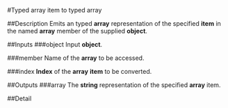 #Typed array item to typed array

##Description
Emits an typed **array** representation of the specified **item** in the named **array** member of the supplied **object**.

##Inputs
###object
Input **object**.

###member
Name of the **array** to be accessed.

###index
**Index** of the **array** **item** to be converted.

##Outputs
###array
The **string** representation of the specified **array** item.

##Detail

